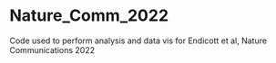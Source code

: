 # Nature_Comm_2022
Code used to perform analysis and data vis for Endicott et al, Nature Communications 2022
